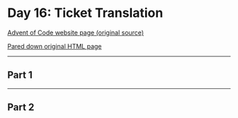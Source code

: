 # Day 16: Ticket Translation

[Advent of Code website page (original source)](https://adventofcode.com/2020/day/16)

[Pared down original HTML page](Day16_AdventofCode2020.html)

---

## Part 1

<!-- TODO: -->

---

## Part 2

<!-- TODO: -->

